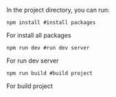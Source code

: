In the project directory, you can run:
```
npm install #install packages
```
For install all packages
```
npm run dev #run dev server
```
For run dev server
```
npm run build #build project
```
For build project
